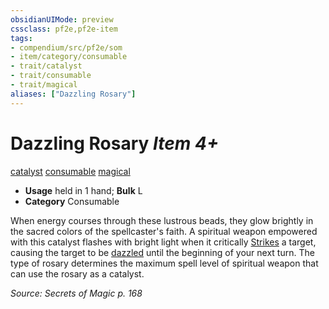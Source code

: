 ```yaml
---
obsidianUIMode: preview
cssclass: pf2e,pf2e-item
tags:
- compendium/src/pf2e/som
- item/category/consumable
- trait/catalyst
- trait/consumable
- trait/magical
aliases: ["Dazzling Rosary"]
---
```

# Dazzling Rosary *Item 4+*  
[catalyst](../../../rules/traits/catalyst-som.md)  [consumable](../../../rules/traits/consumable.md)  [magical](../../../rules/traits/magical.md)  

- **Usage** held in 1 hand; **Bulk** L
- **Category** Consumable

When energy courses through these lustrous beads, they glow brightly in the sacred colors of the spellcaster's faith. A spiritual weapon empowered with this catalyst flashes with bright light when it critically [Strikes](../../../rules/actions/strike.md) a target, causing the target to be [dazzled](../../../rules/conditions.md#Dazzled) until the beginning of your next turn. The type of rosary determines the maximum spell level of spiritual weapon that can use the rosary as a catalyst.

*Source: Secrets of Magic p. 168*